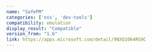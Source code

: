 ```yaml
---
name: "SafePM"
categories: ['oss', 'dev-tools']
compatibility: emulation
display_result: "Compatible"
version_from: "1.6"
link: https://apps.microsoft.com/detail/9NXQ1064RG9C
---
```

